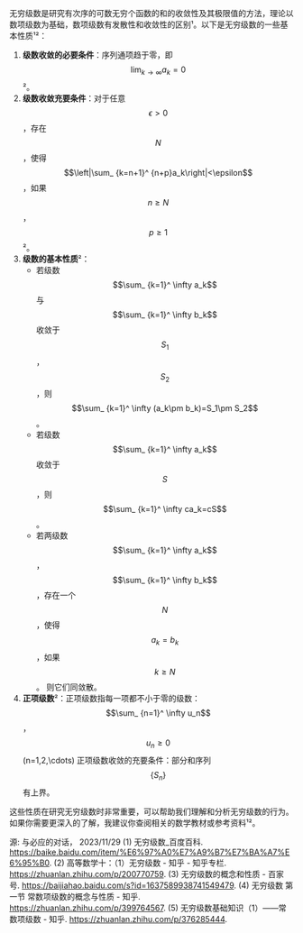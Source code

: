无穷级数是研究有次序的可数无穷个函数的和的收敛性及其极限值的方法，理论以数项级数为基础，数项级数有发散性和收敛性的区别¹。以下是无穷级数的一些基本性质¹²：

1. **级数收敛的必要条件**：序列通项趋于零，即 $$\lim_ {k\to\infty}a_k=0$$²。
2. **级数收敛充要条件**：对于任意 $$\epsilon>0$$，存在 $$N$$，使得 $$\left|\sum_ {k=n+1}^ {n+p}a_k\right|<\epsilon$$，如果 $$n\ge N$$，$$p\ge 1$$²。
3. **级数的基本性质**²：
    - 若级数 $$\sum_ {k=1}^ \infty a_k$$ 与 $$\sum_ {k=1}^ \infty b_k$$ 收敛于 $$S_1$$，$$S_2$$ ，则 $$\sum_ {k=1}^ \infty (a_k\pm b_k)=S_1\pm S_2$$。
    - 若级数 $$\sum_ {k=1}^ \infty a_k$$ 收敛于 $$S$$ ，则 $$\sum_ {k=1}^ \infty ca_k=cS$$。
    - 若两级数 $$\sum_ {k=1}^ \infty a_k$$，$$\sum_ {k=1}^ \infty b_k$$ ，存在一个 $$N$$ ，使得 $$a_k=b_k$$，如果 $$k\ge N$$。 则它们同敛散。
4. **正项级数**²：正项级数指每一项都不小于零的级数： $$\sum_ {n=1}^ \infty u_n$$，$$u_n\ge0$$ (n=1,2,\\cdots) 正项级数收敛的充要条件：部分和序列 $$\{S_n\}$$ 有上界。

这些性质在研究无穷级数时非常重要，可以帮助我们理解和分析无穷级数的行为。如果你需要更深入的了解，我建议你查阅相关的数学教材或参考资料¹²。

源: 与必应的对话， 2023/11/29
(1) 无穷级数_百度百科. https://baike.baidu.com/item/%E6%97%A0%E7%A9%B7%E7%BA%A7%E6%95%B0.
(2) 高等数学十：（1）无穷级数 - 知乎 - 知乎专栏. https://zhuanlan.zhihu.com/p/200770759.
(3) 无穷级数的概念和性质 - 百家号. https://baijiahao.baidu.com/s?id=1637589938741549479.
(4) 无穷级数 第一节 常数项级数的概念与性质 - 知乎. https://zhuanlan.zhihu.com/p/399764567.
(5) 无穷级数基础知识（1）——常数项级数 - 知乎. https://zhuanlan.zhihu.com/p/376285444.